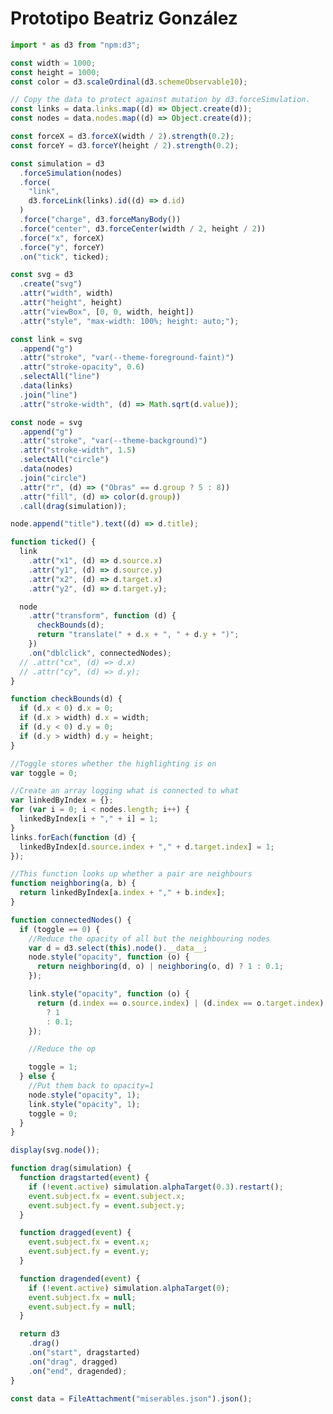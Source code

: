 # Prototipo Beatriz González

<!-- [D3](https://d3js.org) (or D3.js) is “a free, open-source JavaScript library for visualizing data. Its low-level approach built on web standards offers unparalleled flexibility in authoring dynamic, data-driven graphics.” D3 is available by default as `d3` in Markdown, but you can import it explicitly like so: -->

```js
import * as d3 from "npm:d3";
```

<!-- For example, here is an interactive [force-directed](https://github.com/d3/d3-force) graph showing the character co-occurence in _Les Misérables_; data is from the [Stanford Graph Base](https://www-cs-faculty.stanford.edu/~knuth/sgb.html). Color represents arbitrary clusters in the data. Drag nodes below to better understand connections. -->

```js
const width = 1000;
const height = 1000;
const color = d3.scaleOrdinal(d3.schemeObservable10);

// Copy the data to protect against mutation by d3.forceSimulation.
const links = data.links.map((d) => Object.create(d));
const nodes = data.nodes.map((d) => Object.create(d));

const forceX = d3.forceX(width / 2).strength(0.2);
const forceY = d3.forceY(height / 2).strength(0.2);

const simulation = d3
  .forceSimulation(nodes)
  .force(
    "link",
    d3.forceLink(links).id((d) => d.id)
  )
  .force("charge", d3.forceManyBody())
  .force("center", d3.forceCenter(width / 2, height / 2))
  .force("x", forceX)
  .force("y", forceY)
  .on("tick", ticked);

const svg = d3
  .create("svg")
  .attr("width", width)
  .attr("height", height)
  .attr("viewBox", [0, 0, width, height])
  .attr("style", "max-width: 100%; height: auto;");

const link = svg
  .append("g")
  .attr("stroke", "var(--theme-foreground-faint)")
  .attr("stroke-opacity", 0.6)
  .selectAll("line")
  .data(links)
  .join("line")
  .attr("stroke-width", (d) => Math.sqrt(d.value));

const node = svg
  .append("g")
  .attr("stroke", "var(--theme-background)")
  .attr("stroke-width", 1.5)
  .selectAll("circle")
  .data(nodes)
  .join("circle")
  .attr("r", (d) => ("Obras" == d.group ? 5 : 8))
  .attr("fill", (d) => color(d.group))
  .call(drag(simulation));

node.append("title").text((d) => d.title);

function ticked() {
  link
    .attr("x1", (d) => d.source.x)
    .attr("y1", (d) => d.source.y)
    .attr("x2", (d) => d.target.x)
    .attr("y2", (d) => d.target.y);

  node
    .attr("transform", function (d) {
      checkBounds(d);
      return "translate(" + d.x + ", " + d.y + ")";
    })
    .on("dblclick", connectedNodes);
  // .attr("cx", (d) => d.x)
  // .attr("cy", (d) => d.y);
}

function checkBounds(d) {
  if (d.x < 0) d.x = 0;
  if (d.x > width) d.x = width;
  if (d.y < 0) d.y = 0;
  if (d.y > width) d.y = height;
}

//Toggle stores whether the highlighting is on
var toggle = 0;

//Create an array logging what is connected to what
var linkedByIndex = {};
for (var i = 0; i < nodes.length; i++) {
  linkedByIndex[i + "," + i] = 1;
}
links.forEach(function (d) {
  linkedByIndex[d.source.index + "," + d.target.index] = 1;
});

//This function looks up whether a pair are neighbours
function neighboring(a, b) {
  return linkedByIndex[a.index + "," + b.index];
}

function connectedNodes() {
  if (toggle == 0) {
    //Reduce the opacity of all but the neighbouring nodes
    var d = d3.select(this).node().__data__;
    node.style("opacity", function (o) {
      return neighboring(d, o) | neighboring(o, d) ? 1 : 0.1;
    });

    link.style("opacity", function (o) {
      return (d.index == o.source.index) | (d.index == o.target.index)
        ? 1
        : 0.1;
    });

    //Reduce the op

    toggle = 1;
  } else {
    //Put them back to opacity=1
    node.style("opacity", 1);
    link.style("opacity", 1);
    toggle = 0;
  }
}

display(svg.node());
```

<!-- The drag interaction is implemented by this helper function: -->

```js
function drag(simulation) {
  function dragstarted(event) {
    if (!event.active) simulation.alphaTarget(0.3).restart();
    event.subject.fx = event.subject.x;
    event.subject.fy = event.subject.y;
  }

  function dragged(event) {
    event.subject.fx = event.x;
    event.subject.fy = event.y;
  }

  function dragended(event) {
    if (!event.active) simulation.alphaTarget(0);
    event.subject.fx = null;
    event.subject.fy = null;
  }

  return d3
    .drag()
    .on("start", dragstarted)
    .on("drag", dragged)
    .on("end", dragended);
}
```

<!-- The data is loaded as a JSON file: -->

```js
const data = FileAttachment("miserables.json").json();
```

<!-- We recommend using [Observable Plot](./plot) if you want to create simple charts from your data; but for more complex or bespoke needs, including interactivity and animation, you will most probably want to use D3.

Check out [D3’s extensive documentation](https://d3js.org/) for more examples. -->
